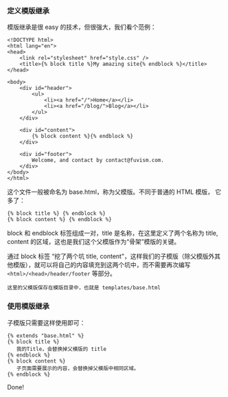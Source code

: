 

### 定义模版继承

模版继承是很 easy 的技术，但很强大，我们看个范例：


    <!DOCTYPE html>
    <html lang="en">
    <head>
        <link rel="stylesheet" href="style.css" />
        <title>{% block title %}My amazing site{% endblock %}</title>
    </head>
    
    <body>
        <div id="header">
            <ul>
                <li><a href="/">Home</a></li>
                <li><a href="/blog/">Blog</a></li>
            </ul>
        </div>
    
        <div id="content">
            {% block content %}{% endblock %}
        </div>

        <div id="footer">
            Welcome, and contact by contact@fuvism.com.
        </div>
    </body>
    </html>


这个文件一般被命名为 base.html，称为父模版。不同于普通的 HTML 模版， 它多了：

    {% block title %} {% endblock %}
    {% block content %} {% endblock %}


block 和 endblock 标签组成一对，title 是名称，在这里定义了两个名称为 title, content 的区域，这也是我们这个父模版作为“骨架”模版的关键。

通过 block 标签 “挖了两个坑 title, content"，这样我们的子模版（除父模版外其他模版），就可以将自己的内容填充到这两个坑中，而不需要再次编写 `<html>/<head>/header/footer` 等部分。

`这里的父模版保存在模版目录中，也就是 templates/base.html`


### 使用模版继承

子模版只需要这样使用即可：

    {% extends "base.html" %}
    {% block title %}
       我的Title，会替换掉父模版的 title
    {% endblock %}
    {% block content %}
       子页面需要展示的内容，会替换掉父模版中相同区域。
    {% endblock %}

Done!

